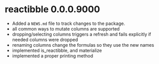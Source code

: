 # reactibble 0.0.0.9000

* Added a `NEWS.md` file to track changes to the package.
* all common ways to mutate columns are supported
* dropping/selecting columns triggers a refresh and fails explicitly if needed columns were dropped
* renaming columns change the formulas so they use the new names
* implemented is_reactibble, and materialize
* implemented a proper printing method 
